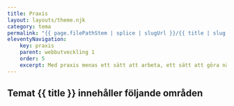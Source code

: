 ```yaml
---
title: Praxis
layout: layouts/theme.njk
category: tema
permalink: "{{ page.filePathStem | splice | slugUrl }}/{{ title | slug }}.html"
eleventyNavigation:
    key: praxis
    parent: webbutveckling 1
    order: 5
    excerpt: Med praxis menas ett sätt att arbeta, ett sätt att göra något på
---
```

## Temat {{ title }} innehåller följande områden
